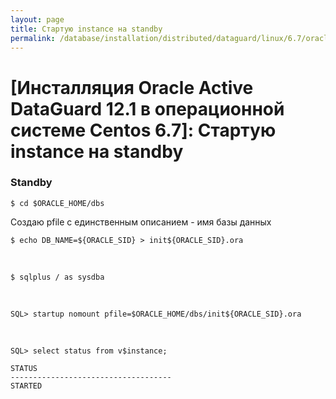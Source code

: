 ```yaml
---
layout: page
title: Стартую instance на standby
permalink: /database/installation/distributed/dataguard/linux/6.7/oracle/12.1/startup-instance-on-standby/
---
```


# [Инсталляция Oracle Active DataGuard 12.1 в операционной системе Centos 6.7]: Стартую instance на standby



### Standby


	$ cd $ORACLE_HOME/dbs

Создаю pfile с единственным описанием - имя базы данных

	$ echo DB_NAME=${ORACLE_SID} > init${ORACLE_SID}.ora

<br/>

	$ sqlplus / as sysdba

<br/>

	SQL> startup nomount pfile=$ORACLE_HOME/dbs/init${ORACLE_SID}.ora

<br/>

	SQL> select status from v$instance;

	STATUS
	------------------------------------
	STARTED
